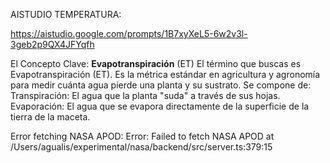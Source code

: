 AISTUDIO TEMPERATURA:

https://aistudio.google.com/prompts/1B7xyXeL5-6w2v3l-3geb2p9QX4JFYqfh

El Concepto Clave: **Evapotranspiración** (ET)
El término que buscas es Evapotranspiración (ET). Es la métrica estándar en agricultura y agronomía para medir cuánta agua pierde una planta y su sustrato. Se compone de:
Transpiración: El agua que la planta "suda" a través de sus hojas.
Evaporación: El agua que se evapora directamente de la superficie de la tierra de la maceta.


Error fetching NASA APOD: Error: Failed to fetch NASA APOD
    at /Users/agualis/experimental/nasa/backend/src/server.ts:379:15